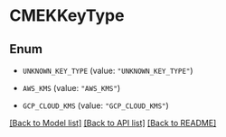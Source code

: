 # CMEKKeyType

## Enum


* `UNKNOWN_KEY_TYPE` (value: `"UNKNOWN_KEY_TYPE"`)

* `AWS_KMS` (value: `"AWS_KMS"`)

* `GCP_CLOUD_KMS` (value: `"GCP_CLOUD_KMS"`)


[[Back to Model list]](../README.md#documentation-for-models) [[Back to API list]](../README.md#documentation-for-api-endpoints) [[Back to README]](../README.md)


